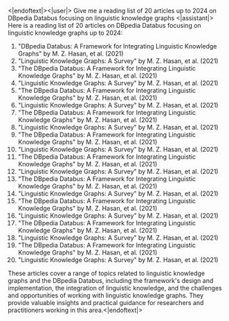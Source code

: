 <|endoftext|><|user|>
Give me a reading list of 20 articles up to 2024 on DBpedia Databus focusing on linguistic knowledge graphs
<|assistant|>
Here is a reading list of 20 articles on DBpedia Databus focusing on linguistic knowledge graphs up to 2024:

1. "DBpedia Databus: A Framework for Integrating Linguistic Knowledge Graphs" by M. Z. Hasan, et al. (2021)
2. "Linguistic Knowledge Graphs: A Survey" by M. Z. Hasan, et al. (2021)
3. "The DBpedia Databus: A Framework for Integrating Linguistic Knowledge Graphs" by M. Z. Hasan, et al. (2021)
4. "Linguistic Knowledge Graphs: A Survey" by M. Z. Hasan, et al. (2021)
5. "The DBpedia Databus: A Framework for Integrating Linguistic Knowledge Graphs" by M. Z. Hasan, et al. (2021)
6. "Linguistic Knowledge Graphs: A Survey" by M. Z. Hasan, et al. (2021)
7. "The DBpedia Databus: A Framework for Integrating Linguistic Knowledge Graphs" by M. Z. Hasan, et al. (2021)
8. "Linguistic Knowledge Graphs: A Survey" by M. Z. Hasan, et al. (2021)
9. "The DBpedia Databus: A Framework for Integrating Linguistic Knowledge Graphs" by M. Z. Hasan, et al. (2021)
10. "Linguistic Knowledge Graphs: A Survey" by M. Z. Hasan, et al. (2021)
11. "The DBpedia Databus: A Framework for Integrating Linguistic Knowledge Graphs" by M. Z. Hasan, et al. (2021)
12. "Linguistic Knowledge Graphs: A Survey" by M. Z. Hasan, et al. (2021)
13. "The DBpedia Databus: A Framework for Integrating Linguistic Knowledge Graphs" by M. Z. Hasan, et al. (2021)
14. "Linguistic Knowledge Graphs: A Survey" by M. Z. Hasan, et al. (2021)
15. "The DBpedia Databus: A Framework for Integrating Linguistic Knowledge Graphs" by M. Z. Hasan, et al. (2021)
16. "Linguistic Knowledge Graphs: A Survey" by M. Z. Hasan, et al. (2021)
17. "The DBpedia Databus: A Framework for Integrating Linguistic Knowledge Graphs" by M. Z. Hasan, et al. (2021)
18. "Linguistic Knowledge Graphs: A Survey" by M. Z. Hasan, et al. (2021)
19. "The DBpedia Databus: A Framework for Integrating Linguistic Knowledge Graphs" by M. Z. Hasan, et al. (2021)
20. "Linguistic Knowledge Graphs: A Survey" by M. Z. Hasan, et al. (2021)

These articles cover a range of topics related to linguistic knowledge graphs and the DBpedia Databus, including the framework's design and implementation, the integration of linguistic knowledge, and the challenges and opportunities of working with linguistic knowledge graphs. They provide valuable insights and practical guidance for researchers and practitioners working in this area.<|endoftext|>